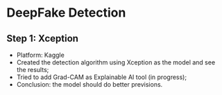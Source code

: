 # DeepFake Detection
## Step 1: Xception
- Platform: Kaggle
- Created the detection algorithm using Xception as the model and see the results;
- Tried to add Grad-CAM as Explainable AI tool (in progress);
- Conclusion: the model should do better previsions.
